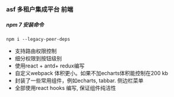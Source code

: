 ### asf 多租户集成平台 前端

##### npm 7 安装命令
`npm i --legacy-peer-deps`

- 支持路由权限控制
- 细分权限到按钮级别
- 使用react + antd+ redux编写
- 自定义webpack 体积更小。如果不加echarts体积能控制在200 kb
- 封装了一些常用组件，例如echarts, tabbar. 侧边栏菜单
- 全部使用react hooks 编写, 保证组件纯洁性